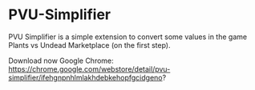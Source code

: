 # PVU-Simplifier
PVU Simplifier is a simple extension to convert some values in the game Plants vs Undead Marketplace (on the first step).

Download now
Google Chrome: https://chrome.google.com/webstore/detail/pvu-simplifier/ifehgnpnhlmlakhdebkehopfgcidgeno?
